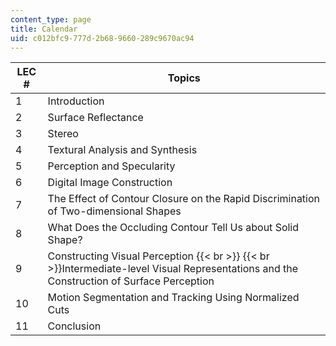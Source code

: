 ```yaml
---
content_type: page
title: Calendar
uid: c012bfc9-777d-2b68-9660-289c9670ac94
---
```


| LEC # | Topics |
| --- | --- |
| 1 | Introduction |
| 2 | Surface Reflectance |
| 3 | Stereo |
| 4 | Textural Analysis and Synthesis |
| 5 | Perception and Specularity |
| 6 | Digital Image Construction |
| 7 | The Effect of Contour Closure on the Rapid Discrimination of Two-dimensional Shapes |
| 8 | What Does the Occluding Contour Tell Us about Solid Shape? |
| 9 | Constructing Visual Perception  {{< br >}}  {{< br >}}Intermediate-level Visual Representations and the Construction of Surface Perception |
| 10 | Motion Segmentation and Tracking Using Normalized Cuts |
| 11 | Conclusion